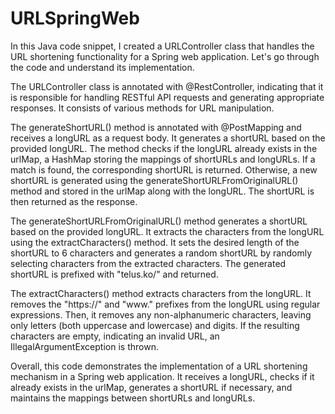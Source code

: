 # URLSpringWeb

In this Java code snippet, I created a URLController class that handles the URL shortening functionality for a Spring web application. Let's go through the code and understand its implementation.

The URLController class is annotated with @RestController, indicating that it is responsible for handling RESTful API requests and generating appropriate responses. It consists of various methods for URL manipulation.

The generateShortURL() method is annotated with @PostMapping and receives a longURL as a request body. It generates a shortURL based on the provided longURL. The method checks if the longURL already exists in the urlMap, a HashMap storing the mappings of shortURLs and longURLs. If a match is found, the corresponding shortURL is returned. Otherwise, a new shortURL is generated using the generateShortURLFromOriginalURL() method and stored in the urlMap along with the longURL. The shortURL is then returned as the response.

The generateShortURLFromOriginalURL() method generates a shortURL based on the provided longURL. It extracts the characters from the longURL using the extractCharacters() method. It sets the desired length of the shortURL to 6 characters and generates a random shortURL by randomly selecting characters from the extracted characters. The generated shortURL is prefixed with "telus.ko/" and returned.

The extractCharacters() method extracts characters from the longURL. It removes the "https://" and "www." prefixes from the longURL using regular expressions. Then, it removes any non-alphanumeric characters, leaving only letters (both uppercase and lowercase) and digits. If the resulting characters are empty, indicating an invalid URL, an IllegalArgumentException is thrown.

Overall, this code demonstrates the implementation of a URL shortening mechanism in a Spring web application. It receives a longURL, checks if it already exists in the urlMap, generates a shortURL if necessary, and maintains the mappings between shortURLs and longURLs.
